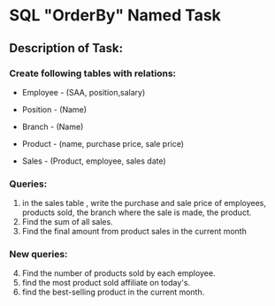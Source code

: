 # SQL "OrderBy" Named Task

## Description of Task:

### Create following tables with relations:

- Employee - (SAA, position,salary)

 - Position - (Name)

- Branch - (Name)

- Product - (name, purchase price, sale price)

- Sales - (Product, employee, sales date)

### Queries:

1) in the sales table , write the purchase and sale price of employees, products sold, the branch where the sale is made, the product.
2) Find the sum of all sales.
3) Find the final amount from product sales in the current month

### New queries:

4) Find the number of products sold by each employee.
5) find the most product sold affiliate on today's.
6) find the best-selling product in the current month.

